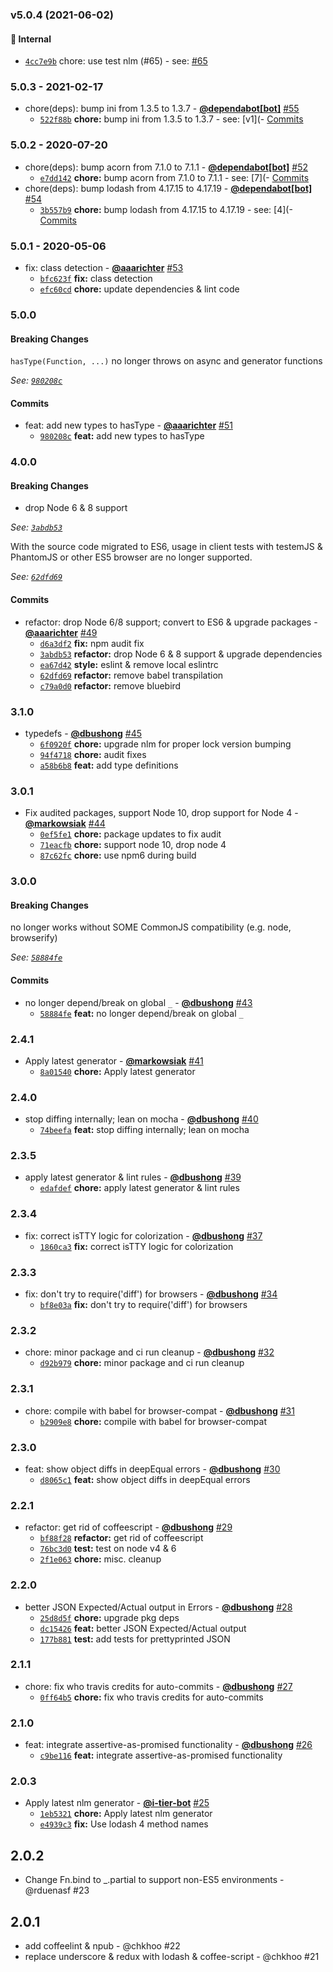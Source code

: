 ### v5.0.4 (2021-06-02)
<a id="v5.0.4"></a>
#### 🏡 Internal

* [`4cc7e9b`](https://github.com/groupon/assertive/commit/4cc7e9bea8c81e8c09a76008bbb411f4b1101c57) chore: use test nlm (#65) - see: [#65](https://github.com/groupon/assertive/issues/65)


### 5.0.3 - 2021-02-17

* chore(deps): bump ini from 1.3.5 to 1.3.7 - **[@dependabot[bot]](https://github.com/apps/dependabot)** [#55](https://github.com/groupon/assertive/pull/55)
  - [`522f88b`](https://github.com/groupon/assertive/commit/522f88b00b1883fb44d5bce839ffc1aea39b1824) **chore:** bump ini from 1.3.5 to 1.3.7 - see: [v1](- [Commits](https://github.com/isaacs/ini/compare/v1)


### 5.0.2 - 2020-07-20

* chore(deps): bump acorn from 7.1.0 to 7.1.1 - **[@dependabot[bot]](https://github.com/apps/dependabot)** [#52](https://github.com/groupon/assertive/pull/52)
  - [`e7dd142`](https://github.com/groupon/assertive/commit/e7dd14245e260e30207c2d1621845123783b888a) **chore:** bump acorn from 7.1.0 to 7.1.1 - see: [7](- [Commits](https://github.com/acornjs/acorn/compare/7)
* chore(deps): bump lodash from 4.17.15 to 4.17.19 - **[@dependabot[bot]](https://github.com/apps/dependabot)** [#54](https://github.com/groupon/assertive/pull/54)
  - [`3b557b9`](https://github.com/groupon/assertive/commit/3b557b98b7e03b307b8201f2cd191f4f0d6c1368) **chore:** bump lodash from 4.17.15 to 4.17.19 - see: [4](- [Commits](https://github.com/lodash/lodash/compare/4)


### 5.0.1 - 2020-05-06

* fix: class detection - **[@aaarichter](https://github.com/aaarichter)** [#53](https://github.com/groupon/assertive/pull/53)
  - [`bfc623f`](https://github.com/groupon/assertive/commit/bfc623f046dfc903cadaca387b4f213a94e89734) **fix:** class detection
  - [`efc60cd`](https://github.com/groupon/assertive/commit/efc60cd30d7c0ba680147e51003d85dfccc0b2d0) **chore:** update dependencies & lint code


### 5.0.0

#### Breaking Changes

`hasType(Function, ...)` no longer throws on async and generator functions

*See: [`980208c`](https://github.com/groupon/assertive/commit/980208c158992da978353b7de7c088da4a1156a1)*

#### Commits

* feat: add new types to hasType - **[@aaarichter](https://github.com/aaarichter)** [#51](https://github.com/groupon/assertive/pull/51)
  - [`980208c`](https://github.com/groupon/assertive/commit/980208c158992da978353b7de7c088da4a1156a1) **feat:** add new types to hasType


### 4.0.0

#### Breaking Changes

- drop Node 6 & 8 support

*See: [`3abdb53`](https://github.com/groupon/assertive/commit/3abdb53fd0898ec28b06e938f760a482b75de88c)*

With the source code migrated to ES6, usage in client tests with testemJS & PhantomJS or other ES5 browser are no longer supported.

*See: [`62dfd69`](https://github.com/groupon/assertive/commit/62dfd6903a2a922f99a2daa7c4c7f1f19b74be90)*

#### Commits

* refactor: drop Node 6/8 support; convert to ES6 & upgrade packages - **[@aaarichter](https://github.com/aaarichter)** [#49](https://github.com/groupon/assertive/pull/49)
  - [`d6a3df2`](https://github.com/groupon/assertive/commit/d6a3df2d06546fb9f95ae9fbbaf1dd88c42b1355) **fix:** npm audit fix
  - [`3abdb53`](https://github.com/groupon/assertive/commit/3abdb53fd0898ec28b06e938f760a482b75de88c) **refactor:** drop Node 6 & 8 support & upgrade dependencies
  - [`ea67d42`](https://github.com/groupon/assertive/commit/ea67d42300e085fdee88639f52f1bf3d0b369c8d) **style:** eslint & remove local eslintrc
  - [`62dfd69`](https://github.com/groupon/assertive/commit/62dfd6903a2a922f99a2daa7c4c7f1f19b74be90) **refactor:** remove babel transpilation
  - [`c79a0d0`](https://github.com/groupon/assertive/commit/c79a0d06a43ab2810646d1a0010eaa7236062090) **refactor:** remove bluebird


### 3.1.0

* typedefs - **[@dbushong](https://github.com/dbushong)** [#45](https://github.com/groupon/assertive/pull/45)
  - [`6f0920f`](https://github.com/groupon/assertive/commit/6f0920f2831ec76e043902436edce988943a85ba) **chore:** upgrade nlm for proper lock version bumping
  - [`94f4718`](https://github.com/groupon/assertive/commit/94f471844be70dded32d31fb31b610c6046dd32a) **chore:** audit fixes
  - [`a58b6b8`](https://github.com/groupon/assertive/commit/a58b6b8fe4abbc4de4d05262541c418f80ae1767) **feat:** add type definitions


### 3.0.1

* Fix audited packages, support Node 10, drop support for Node 4 - **[@markowsiak](https://github.com/markowsiak)** [#44](https://github.com/groupon/assertive/pull/44)
  - [`0ef5fe1`](https://github.com/groupon/assertive/commit/0ef5fe195a77ab3ae4ee581425a07e752b976b9a) **chore:** package updates to fix audit
  - [`71eacfb`](https://github.com/groupon/assertive/commit/71eacfb2f5046de598ec6551271b3826fd2ffe11) **chore:** support node 10, drop node 4
  - [`87c62fc`](https://github.com/groupon/assertive/commit/87c62fc72acc0ebe249dc54cea9d10f7e0947b7d) **chore:** use npm6 during build


### 3.0.0

#### Breaking Changes

no longer works without SOME CommonJS compatibility (e.g. node, browserify)

*See: [`58884fe`](https://github.com/groupon/assertive/commit/58884feb9912ad40b32adac84923b85ceb6c7716)*

#### Commits

* no longer depend/break on global `_` - **[@dbushong](https://github.com/dbushong)** [#43](https://github.com/groupon/assertive/pull/43)
  - [`58884fe`](https://github.com/groupon/assertive/commit/58884feb9912ad40b32adac84923b85ceb6c7716) **feat:** no longer depend/break on global `_`


### 2.4.1

* Apply latest generator - **[@markowsiak](https://github.com/markowsiak)** [#41](https://github.com/groupon/assertive/pull/41)
  - [`8a01540`](https://github.com/groupon/assertive/commit/8a01540c8722b30f3dbf3b996667cdda9b89f49d) **chore:** Apply latest generator


### 2.4.0

* stop diffing internally; lean on mocha - **[@dbushong](https://github.com/dbushong)** [#40](https://github.com/groupon/assertive/pull/40)
  - [`74beefa`](https://github.com/groupon/assertive/commit/74beefae671795e09bae68c107114456fd3b14a3) **feat:** stop diffing internally; lean on mocha


### 2.3.5

* apply latest generator & lint rules - **[@dbushong](https://github.com/dbushong)** [#39](https://github.com/groupon/assertive/pull/39)
  - [`edafdef`](https://github.com/groupon/assertive/commit/edafdefe3db0eadee5566d09ce22eb0fc3d9cad8) **chore:** apply latest generator & lint rules


### 2.3.4

* fix: correct isTTY logic for colorization - **[@dbushong](https://github.com/dbushong)** [#37](https://github.com/groupon/assertive/pull/37)
  - [`1860ca3`](https://github.com/groupon/assertive/commit/1860ca3402fb8960ec037fdadcd57fb2ef9dfc0c) **fix:** correct isTTY logic for colorization


### 2.3.3

* fix: don't try to require('diff') for browsers - **[@dbushong](https://github.com/dbushong)** [#34](https://github.com/groupon/assertive/pull/34)
  - [`bf8e03a`](https://github.com/groupon/assertive/commit/bf8e03a22da8f584df54f07264f96eaedc0418fb) **fix:** don't try to require('diff') for browsers


### 2.3.2

* chore: minor package and ci run cleanup - **[@dbushong](https://github.com/dbushong)** [#32](https://github.com/groupon/assertive/pull/32)
  - [`d92b979`](https://github.com/groupon/assertive/commit/d92b979dfb75f79d05473707b1e1bdce3b613958) **chore:** minor package and ci run cleanup


### 2.3.1

* chore: compile with babel for browser-compat - **[@dbushong](https://github.com/dbushong)** [#31](https://github.com/groupon/assertive/pull/31)
  - [`b2909e8`](https://github.com/groupon/assertive/commit/b2909e8548006e0fb62ade6b43d6c342ebab9282) **chore:** compile with babel for browser-compat


### 2.3.0

* feat: show object diffs in deepEqual errors - **[@dbushong](https://github.com/dbushong)** [#30](https://github.com/groupon/assertive/pull/30)
  - [`d8065c1`](https://github.com/groupon/assertive/commit/d8065c17d110778d4e31b8eef146083a1add1263) **feat:** show object diffs in deepEqual errors


### 2.2.1

* refactor: get rid of coffeescript - **[@dbushong](https://github.com/dbushong)** [#29](https://github.com/groupon/assertive/pull/29)
  - [`bf88f28`](https://github.com/groupon/assertive/commit/bf88f284dbc11756213803be67033c5d3a4ded24) **refactor:** get rid of coffeescript
  - [`76bc3d0`](https://github.com/groupon/assertive/commit/76bc3d050a0cc8e50494726b360c8bac6f1aab04) **test:** test on node v4 & 6
  - [`2f1e063`](https://github.com/groupon/assertive/commit/2f1e063ce1c60c5579e178a2b71c1bd7c5815bbc) **chore:** misc. cleanup


### 2.2.0

* better JSON Expected/Actual output in Errors - **[@dbushong](https://github.com/dbushong)** [#28](https://github.com/groupon/assertive/pull/28)
  - [`25d8d5f`](https://github.com/groupon/assertive/commit/25d8d5f3115a753e26b92979160e7280f1137d00) **chore:** upgrade pkg deps
  - [`dc15426`](https://github.com/groupon/assertive/commit/dc15426a44cc91e5c70b4417764ca1e955e71c1a) **feat:** better JSON Expected/Actual output
  - [`177b881`](https://github.com/groupon/assertive/commit/177b88178f2194ea368ea9075e2ac2ddd1e94a08) **test:** add tests for prettyprinted JSON


### 2.1.1

* chore: fix who travis credits for auto-commits - **[@dbushong](https://github.com/dbushong)** [#27](https://github.com/groupon/assertive/pull/27)
  - [`0ff64b5`](https://github.com/groupon/assertive/commit/0ff64b53cdbdcbe82fe6cf5df21a0255305c0300) **chore:** fix who travis credits for auto-commits


### 2.1.0

* feat: integrate assertive-as-promised functionality - **[@dbushong](https://github.com/dbushong)** [#26](https://github.com/groupon/assertive/pull/26)
  - [`c9be116`](https://github.com/groupon/assertive/commit/c9be1165235696c773b50b0b80e15ec6bb143633) **feat:** integrate assertive-as-promised functionality


### 2.0.3

* Apply latest nlm generator - **[@i-tier-bot](https://github.com/i-tier-bot)** [#25](https://github.com/groupon/assertive/pull/25)
  - [`1eb5321`](https://github.com/groupon/assertive/commit/1eb5321691d6ca51287ded93d1ac00bee5037baa) **chore:** Apply latest nlm generator
  - [`e4939c3`](https://github.com/groupon/assertive/commit/e4939c385b9ca79c0476918b43ae0c917e929004) **fix:** Use lodash 4 method names


2.0.2
-----
* Change Fn.bind to _.partial to support non-ES5 environments - @rduenasf #23

2.0.1
-----
* add coffeelint & npub - @chkhoo #22
* replace underscore & redux with lodash & coffee-script - @chkhoo #21
